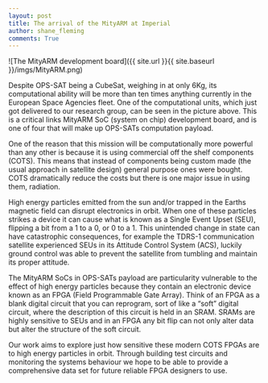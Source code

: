 ```yaml
---
layout: post
title: The arrival of the MityARM at Imperial
author: shane_fleming
comments: True
---
```


![The MityARM development board]({{ site.url }}{{ site.baseurl }}/imgs/MityARM.png)

Despite OPS-SAT being a CubeSat, weighing in at only 6Kg, its computational
ability will be more than ten times anything currently in the European Space Agencies fleet.
One of the computational units, which just got delivered to our research group, can be seen in the picture above.
This is a critical links MityARM SoC (system on chip) development board, and is one of four that will
make up OPS-SATs computation payload.

One of the reason that this mission will be computationally more powerful than any other is
because it is using commercial off the shelf components (COTS). This means that instead of components
being custom made (the usual approach in satellite design) general
purpose ones were bought. COTS dramatically reduce the costs but there is one major issue in using them, radiation.

High energy particles emitted from the sun and/or trapped in the Earths magnetic field can disrupt
electronics in orbit. When one of these particles strikes a device it can cause what is known as
a Single Event Upset (SEU), flipping a bit from a 1 to a 0, or 0 to a 1. This unintended change in
state can have catastrophic consequences, for example the TDRS-1 communication satellite experienced
SEUs in its Attitude Control System (ACS), luckily ground control was able to prevent the satellite from
tumbling and maintain its proper attitude.

The MityARM SoCs in OPS-SATs payload are particularity vulnerable to the effect of high energy particles
because they contain an electronic device known as an FPGA (Field Programmable Gate Array).
Think of an FPGA as a blank digital circuit that you can reprogram, sort of like a “soft” digital circuit,
where the description of this circuit is held in an SRAM. SRAMs are highly sensitive to SEUs and in an FPGA any
bit flip can not only alter data but alter the structure of the soft circuit.

Our work aims to explore just how sensitive these modern COTS FPGAs are to high energy particles in orbit.
Through building test circuits and monitoring the systems behaviour we hope to be able to provide a
comprehensive data set for future reliable FPGA designers to use. 
